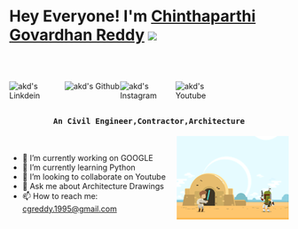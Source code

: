 
# Hey Everyone! I'm [Chinthaparthi Govardhan Reddy](https://github.com/govardhanreddy1995) <img src="https://github.com/govardhanreddy1995/govardhanreddy1995/blob/master/Hi.gif" width="25px">
<br><br>

<a href="https://www.linkedin.com/in/chinthaparthi-govardhan-reddy-207ba2108/ ">
  <img align="left" alt="akd's Linkdein" width="100px" src="https://img.shields.io/badge/Linkedin-0A66C2?style=for-the-badge&logo=Linkedin&logoColor=white" />
</a>
<a href="https://github.com/govardhanreddy1995/">
  <img align="left" alt="akd's Github" width="100px" src="https://img.shields.io/badge/Github-181717?style=for-the-badge&logo=Github&logoColor=white" />
</a>
<a href="https://www.instagram.com/cgopibtech/">
  <img align="left" alt="akd's Instagram" width="100px" src="https://img.shields.io/badge/Instagram-E4405F?style=for-the-badge&logo=instagram&logoColor=white" />
</a>
<a href="https://www.youtube.com/@govardhanreddychinthaparth4110/featured">
  <img align="left" alt="akd's Youtube" width="100px" src="https://img.shields.io/badge/YouTube-FF0000?style=for-the-badge&logo=YouTube&logoColor=white" />
</a>

<br><br>


## <p align="center"><h4 align="center"><samp> An Civil Engineer,Contractor,Architecture </samp></h4></p>

<div>
<img align="right" src="https://github.com/amandewatnitrr/amandewatnitrr/blob/main/terminal.gif" width="40%"/>
  <br>
  
- 🔭 I’m currently working on GOOGLE
- 🌱 I’m currently learning Python
- 👯 I’m looking to collaborate on Youtube
- 💬 Ask me about Architecture Drawings
- 📫 How to reach me: cgreddy.1995@gmail.com
  <br>
</div>




